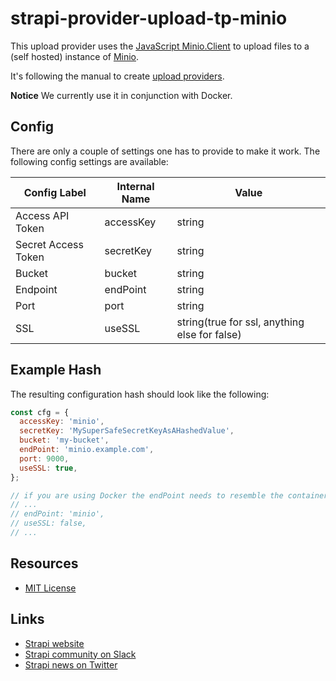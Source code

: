 # strapi-provider-upload-tp-minio

This upload provider uses the [JavaScript Minio.Client](https://docs.min.io/docs/javascript-client-api-reference.html) to upload files to a (self hosted) instance of [Minio](https://min.io/).

It's following the manual to create [upload providers](https://strapi.io/documentation/3.0.0-beta.x/plugins/upload.html#create-providers).

**Notice**
We currently use it in conjunction with Docker.

## Config

There are only a couple of settings one has to provide to make it work.
The following config settings are available:

| Config Label        | Internal Name | Value                                         |
| ------------------- | ------------- | --------------------------------------------- |
| Access API Token    | accessKey     | string                                        |
| Secret Access Token | secretKey     | string                                        |
| Bucket              | bucket        | string                                        |
| Endpoint            | endPoint      | string                                        |
| Port                | port          | string                                        |
| SSL                 | useSSL        | string(true for ssl, anything else for false) |

## Example Hash

The resulting configuration hash should look like the following:

```javascript
const cfg = {
  accessKey: 'minio',
  secretKey: 'MySuperSafeSecretKeyAsAHashedValue',
  bucket: 'my-bucket',
  endPoint: 'minio.example.com',
  port: 9000,
  useSSL: true,
};

// if you are using Docker the endPoint needs to resemble the container name (or the service name) of your minio instance
// ...
// endPoint: 'minio',
// useSSL: false,
// ...
```

## Resources

- [MIT License](LICENSE.md)

## Links

- [Strapi website](http://strapi.io/)
- [Strapi community on Slack](http://slack.strapi.io)
- [Strapi news on Twitter](https://twitter.com/strapijs)
